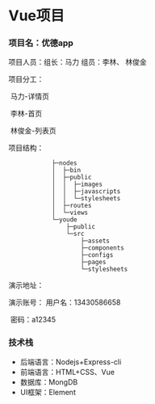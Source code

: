 # Vue项目

### 项目名：优德app

项目人员：组长：马力 组员：李林、 林俊金

项目分工：

​		马力-详情页

​		李林-首页

​		林俊金-列表页

项目结构：

```
            ├─nodes
            │  ├─bin
            │  ├─public
            │  │  ├─images
            │  │  ├─javascripts
            │  │  └─stylesheets
            │  ├─routes
            │  └─views
            └─youde
                ├─public
                └─src
                    ├─assets
                    ├─components
                    ├─configs
                    ├─pages
                    └─stylesheets
```

演示地址：

演示账号：	用户名：13430586658

​			密码：a12345

### 技术栈

- 后端语言：Nodejs+Express-cli
- 前端语言：HTML+CSS、Vue
- 数据库：MongDB
- UI框架：Element